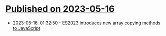 # [Published on 2023-05-16](index.md)

* [2023-05-16, 01:32:50](https://lobste.rs/s/t7drvx/es2023_introduces_new_array_copying) - [ES2023 introduces new array copying methods to JavaScript](https://www.sonarsource.com/blog/es2023-new-array-copying-methods-javascript/)
